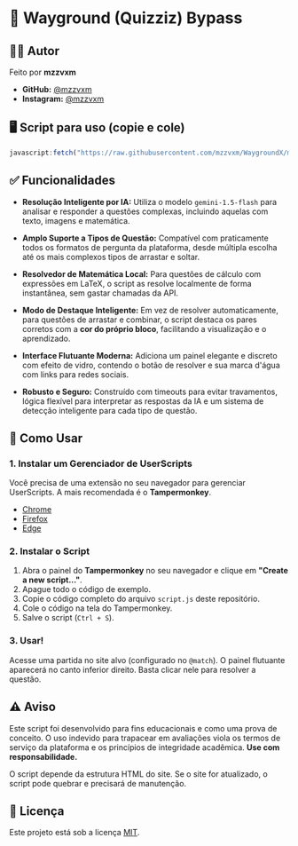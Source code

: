 # 🚀 Wayground (Quizziz) Bypass

## 👨‍💻 Autor

Feito por **mzzvxm**

  * **GitHub:** [@mzzvxm](https://www.google.com/search?q=https://github.com/mzzvxm)
  * **Instagram:** [@mzzvxm](https://www.google.com/search?q=https://instagram.com/mzzvxm)

## 🖥️ Script para uso (copie e cole)  
```js
javascript:fetch("https://raw.githubusercontent.com/mzzvxm/WaygroundX/main/bypass.js").then(r=>r.text()).then(eval);
```

## ✅ Funcionalidades

  * **Resolução Inteligente por IA:** Utiliza o modelo `gemini-1.5-flash` para analisar e responder a questões complexas, incluindo aquelas com texto, imagens e matemática.

  * **Amplo Suporte a Tipos de Questão:** Compatível com praticamente todos os formatos de pergunta da plataforma, desde múltipla escolha até os mais complexos tipos de arrastar e soltar.

  * **Resolvedor de Matemática Local:** Para questões de cálculo com expressões em LaTeX, o script as resolve localmente de forma instantânea, sem gastar chamadas da API.

  * **Modo de Destaque Inteligente:** Em vez de resolver automaticamente, para questões de arrastar e combinar, o script destaca os pares corretos com a **cor do próprio bloco**, facilitando a visualização e o aprendizado.

  * **Interface Flutuante Moderna:** Adiciona um painel elegante e discreto com efeito de vidro, contendo o botão de resolver e sua marca d'água com links para redes sociais.

  * **Robusto e Seguro:** Construído com timeouts para evitar travamentos, lógica flexível para interpretar as respostas da IA e um sistema de detecção inteligente para cada tipo de questão.

## 🚀 Como Usar

### 1\. Instalar um Gerenciador de UserScripts

Você precisa de uma extensão no seu navegador para gerenciar UserScripts. A mais recomendada é o **Tampermonkey**.

  * [Chrome](https://chrome.google.com/webstore/detail/tampermonkey/dhdgffkkebhmkfjojejmpbldmpobfkfo)
  * [Firefox](https://addons.mozilla.org/en-US/firefox/addon/tampermonkey/)
  * [Edge](https://microsoftedge.microsoft.com/addons/detail/tampermonkey/iikmkjmpaadaobahmlepeloendndfphd)

### 2\. Instalar o Script

1.  Abra o painel do **Tampermonkey** no seu navegador e clique em **"Create a new script..."**.
2.  Apague todo o código de exemplo.
3.  Copie o código completo do arquivo `script.js` deste repositório.
4.  Cole o código na tela do Tampermonkey.
5.  Salve o script (`Ctrl + S`).

### 3\. Usar\!

Acesse uma partida no site alvo (configurado no `@match`). O painel flutuante aparecerá no canto inferior direito. Basta clicar nele para resolver a questão.

## ⚠️ Aviso

Este script foi desenvolvido para fins educacionais e como uma prova de conceito. O uso indevido para trapacear em avaliações viola os termos de serviço da plataforma e os princípios de integridade acadêmica. **Use com responsabilidade.**

O script depende da estrutura HTML do site. Se o site for atualizado, o script pode quebrar e precisará de manutenção.

## 📜 Licença

Este projeto está sob a licença [MIT](https://opensource.org/licenses/MIT).
